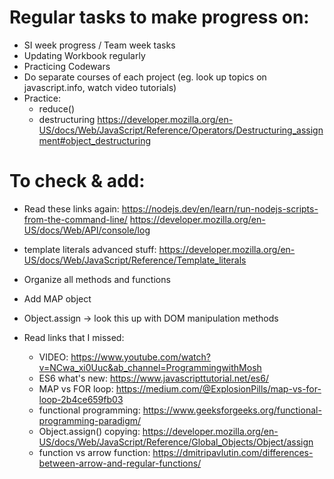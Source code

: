 # Regular tasks to make progress on:

- SI week progress / Team week tasks
- Updating Workbook regularly
- Practicing Codewars
- Do separate courses of each project (eg. look up topics on javascript.info, watch video tutorials)
- Practice:
    - reduce()
    - destructuring https://developer.mozilla.org/en-US/docs/Web/JavaScript/Reference/Operators/Destructuring_assignment#object_destructuring

# To check & add:

- Read these links again:
    https://nodejs.dev/en/learn/run-nodejs-scripts-from-the-command-line/
    https://developer.mozilla.org/en-US/docs/Web/API/console/log
- template literals advanced stuff: https://developer.mozilla.org/en-US/docs/Web/JavaScript/Reference/Template_literals
- Organize all methods and functions
- Add MAP object
- Object.assign -> look this up with DOM manipulation methods

- Read links that I missed:
    - VIDEO: https://www.youtube.com/watch?v=NCwa_xi0Uuc&ab_channel=ProgrammingwithMosh
    - ES6 what's new: https://www.javascripttutorial.net/es6/
    - MAP vs FOR loop: https://medium.com/@ExplosionPills/map-vs-for-loop-2b4ce659fb03
    - functional programming: https://www.geeksforgeeks.org/functional-programming-paradigm/
    - Object.assign() copying: https://developer.mozilla.org/en-US/docs/Web/JavaScript/Reference/Global_Objects/Object/assign
    - function vs arrow function: https://dmitripavlutin.com/differences-between-arrow-and-regular-functions/